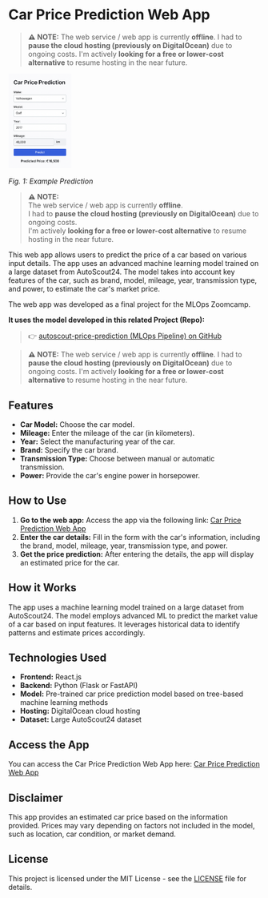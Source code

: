 # Car Price Prediction Web App

> **⚠️ NOTE:**
> The web service / web app is currently **offline**.
> I had to **pause the cloud hosting (previously on DigitalOcean)** due to ongoing costs.
> I'm actively **looking for a free or lower-cost alternative** to resume hosting in the near future.

<img src="assets/20250615_221020_example.png" alt="Car Price Prediction Web App" width="25%">

*Fig. 1: Example Prediction*

> **⚠️ NOTE:**  
> The web service / web app is currently **offline**.  
> I had to **pause the cloud hosting (previously on DigitalOcean)** due to ongoing costs.  
> I'm actively **looking for a free or lower-cost alternative** to resume hosting in the near future.

This web app allows users to predict the price of a car based on various input details. The app uses an advanced machine learning model trained on a large dataset from AutoScout24. The model takes into account key features of the car, such as brand, model, mileage, year, transmission type, and power, to estimate the car's market price.

The web app was developed as a final project for the MLOps Zoomcamp.


**It uses the model developed in this related Project (Repo):**
> 👉 [autoscout-price-prediction (MLOps Pipeline) on GitHub](https://github.com/Alexander-Heinz/autoscout-price-prediction)  


> **⚠️ NOTE:**
> The web service / web app is currently **offline**.
> I had to **pause the cloud hosting (previously on DigitalOcean)** due to ongoing costs.
> I'm actively **looking for a free or lower-cost alternative** to resume hosting in the near future.

## Features

- **Car Model:** Choose the car model.
- **Mileage:** Enter the mileage of the car (in kilometers).
- **Year:** Select the manufacturing year of the car.
- **Brand:** Specify the car brand.
- **Transmission Type:** Choose between manual or automatic transmission.
- **Power:** Provide the car's engine power in horsepower.

## How to Use

1. **Go to the web app:** Access the app via the following link:
   [Car Price Prediction Web App](http://164.90.187.32/)
2. **Enter the car details:** Fill in the form with the car's information, including the brand, model, mileage, year, transmission type, and power.
3. **Get the price prediction:** After entering the details, the app will display an estimated price for the car.

## How it Works

The app uses a machine learning model trained on a large dataset from AutoScout24. The model employs advanced ML to predict the market value of a car based on input features. It leverages historical data to identify patterns and estimate prices accordingly.

## Technologies Used

- **Frontend:** React.js
- **Backend:** Python (Flask or FastAPI)
- **Model:** Pre-trained car price prediction model based on tree-based machine learning methods
- **Hosting:** DigitalOcean cloud hosting
- **Dataset:** Large AutoScout24 dataset

## Access the App

You can access the Car Price Prediction Web App here:
[Car Price Prediction Web App](http://164.90.187.32/)

## Disclaimer

This app provides an estimated car price based on the information provided. Prices may vary depending on factors not included in the model, such as location, car condition, or market demand.

## License

This project is licensed under the MIT License - see the [LICENSE](LICENSE) file for details.
